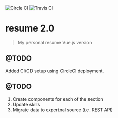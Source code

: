 ![Circle CI](https://circleci.com/gh/har256b/resume/tree/master.png)
![Travis CI](https://api.travis-ci.org/har256b/resume.svg?branch=master)

# resume 2.0

> My personal resume Vue.js version 

## @TODO

Added CI/CD setup using CircleCI deployment.

## @TODO

1. Create components for each of the section
2. Update skills
3. Migrate data to expertnal source (i.e. REST API)
